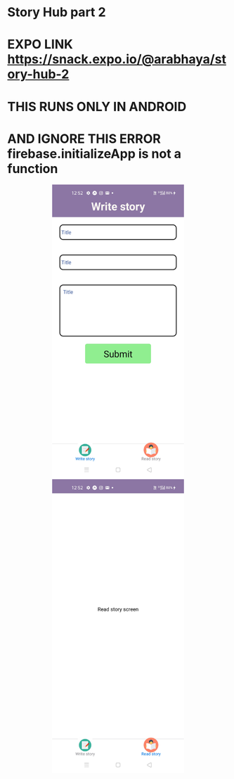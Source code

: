 # Story Hub part 2

# EXPO LINK https://snack.expo.io/@arabhaya/story-hub-2 
# THIS RUNS ONLY IN ANDROID 

# AND IGNORE THIS ERROR firebase.initializeApp is not a function

<p align="center">
  <img src="https://github.com/Arabhya07092007/Story-hub-1/blob/main/WhatsApp%20Image%202021-07-05%20at%2012.56.27%20PM.jpeg?raw=true" width="300" title="hover text">
  <img src="https://github.com/Arabhya07092007/Story-hub-1/blob/main/WhatsApp%20Image%202021-07-05%20at%2012.56.27%20PM%20(1).jpeg?raw=true" width="300" title="hover text">
</p>

